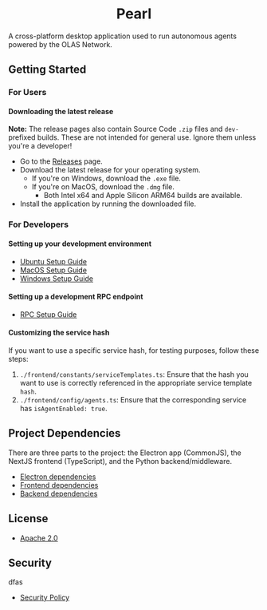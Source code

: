 <h1 align="center">
<b>Pearl</b>
</h1>

A cross-platform desktop application used to run autonomous agents powered by the OLAS Network.

## Getting Started

### For Users

#### Downloading the latest release

**Note:** The release pages also contain Source Code `.zip` files and `dev-` prefixed builds. These are not intended for general use. Ignore them unless you're a developer!

- Go to the [Releases](https://github.com/valory-xyz/olas-operate-app/releases) page.
- Download the latest release for your operating system.
  - If you're on Windows, download the `.exe` file.
  - If you're on MacOS, download the `.dmg` file.
    - Both Intel x64 and Apple Silicon ARM64 builds are available.
- Install the application by running the downloaded file.

### For Developers

#### Setting up your development environment

- [Ubuntu Setup Guide](docs/dev/ubuntu-setup.md)
- [MacOS Setup Guide](docs/dev/macos-setup.md)
- [Windows Setup Guide](docs/dev/windows-setup.md)

#### Setting up a development RPC endpoint

- [RPC Setup Guide](docs/dev/rpcs.md)

#### Customizing the service hash

If you want to use a specific service hash, for testing purposes, follow these steps:

1. `./frontend/constants/serviceTemplates.ts`: Ensure that the hash you want to use is correctly referenced in the appropriate service template `hash`.
2. `./frontend/config/agents.ts`: Ensure that the corresponding service has `isAgentEnabled: true`.

## Project Dependencies

There are three parts to the project: the Electron app (CommonJS), the NextJS frontend (TypeScript), and the Python backend/middleware.

- [Electron dependencies](package.json)
- [Frontend dependencies](package.json)
- [Backend dependencies](backend/pyproject.toml)

## License

- [Apache 2.0](LICENSE)

## Security

dfas

- [Security Policy](SECURITY.md)
